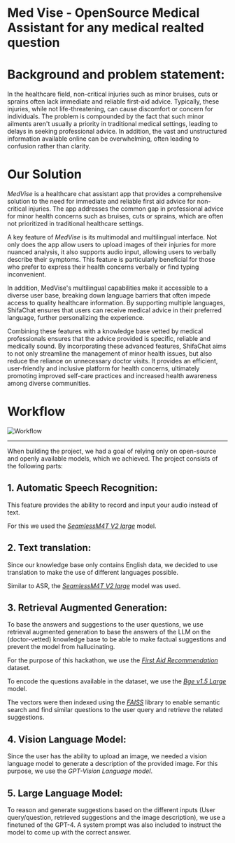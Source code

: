 # Med Vise  - OpenSource  Medical Assistant for any medical realted question 




# Background and problem statement:

In the healthcare field, non-critical injuries such as minor bruises, cuts or sprains often lack immediate and reliable first-aid advice. Typically, these injuries, while not life-threatening, can cause discomfort or concern for individuals. The problem is compounded by the fact that such minor ailments aren't usually a priority in traditional medical settings, leading to delays in seeking professional advice. In addition, the vast and unstructured information available online can be overwhelming, often leading to confusion rather than clarity.

# Our Solution

*MedVise* is a healthcare chat assistant app that provides a comprehensive solution to the need for immediate and reliable first aid advice for non-critical injuries. The app addresses the common gap in professional advice for minor health concerns such as bruises, cuts or sprains, which are often not prioritized in traditional healthcare settings.

A key feature of *MedVise* is its multimodal and multilingual interface. Not only does the app allow users to upload images of their injuries for more nuanced analysis, it also supports audio input, allowing users to verbally describe their symptoms. This feature is particularly beneficial for those who prefer to express their health concerns verbally or find typing inconvenient.

In addition, MedVise's multilingual capabilities make it accessible to a diverse user base, breaking down language barriers that often impede access to quality healthcare information. By supporting multiple languages, ShifaChat ensures that users can receive medical advice in their preferred language, further personalizing the experience.

Combining these features with a knowledge base vetted by medical professionals ensures that the advice provided is specific, reliable and medically sound. By incorporating these advanced features, ShifaChat aims to not only streamline the management of minor health issues, but also reduce the reliance on unnecessary doctor visits. It provides an efficient, user-friendly and inclusive platform for health concerns, ultimately promoting improved self-care practices and increased health awareness among diverse communities.

# Workflow

![Workflow](/Workflow.png)


---
When building the project, we had a goal of relying only on open-source and openly available models, which we achieved. The project consists of the following parts:

## 1. Automatic Speech Recognition:

This feature provides the ability to record and input your audio instead of text.

For this we used the *[SeamlessM4T V2 large](https://huggingface.co/facebook/seamless-m4t-v2-large)* model.

## 2. Text translation:

Since our knowledge base only contains English data, we decided to use translation to make the use of different languages possible.

Similar to ASR, the *[SeamlessM4T V2 large](https://huggingface.co/facebook/seamless-m4t-v2-large)* model was used.

## 3. Retrieval Augmented Generation:

To base the answers and suggestions to the user questions, we use retrieval augmented generation to base the answers of the LLM on the (doctor-vetted) knowledge base to be able to make factual suggestions and prevent the model from hallucinating.

For the purpose of this hackathon, we use the *[First Aid Recommendation](https://huggingface.co/datasets/badri55/First_aid__dataset)* dataset.

To encode the questions available in the dataset, we use the *[Bge v1.5 Large](https://huggingface.co/BAAI/bge-large-en-v1.5)* model.

The vectors were then indexed using the *[FAISS](https://github.com/facebookresearch/faiss)* library to enable semantic search and find similar questions to the user query and retrieve the related suggestions.

## 4. Vision Language Model:

Since the user has the ability to upload an image, we needed a vision language model to generate a description of the provided image. For this purpose, we use the *GPT-Vision Language model*.

## 5. Large Language Model:

To reason and generate suggestions based on the different inputs (User query/question, retrieved suggestions and the image description), we use a finetuned of the GPT-4. A system prompt was also included to instruct the model to come up with the correct answer.


